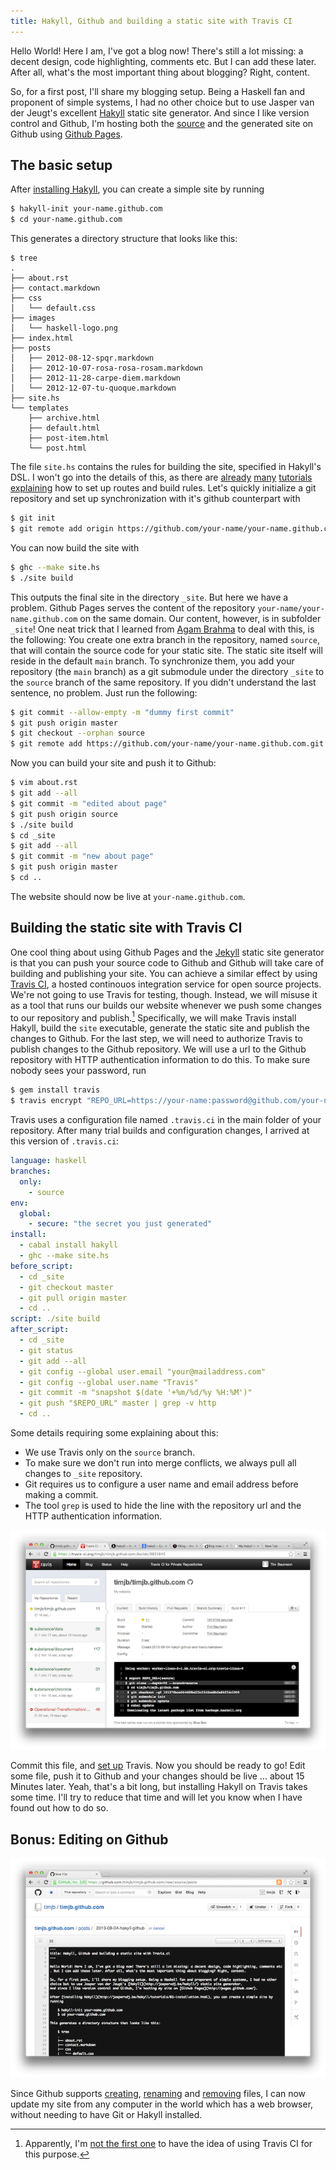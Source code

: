 ```yaml
---
title: Hakyll, Github and building a static site with Travis CI
---
```


Hello World! Here I am, I've got a blog now!
There's still a lot missing: a decent design, code highlighting, comments etc. But I can add these later. After all, what's the most important thing about blogging? Right, content.

So, for a first post, I'll share my blogging setup. Being a Haskell fan and proponent of simple systems, I had no other choice but to use Jasper van der Jeugt's excellent [Hakyll](http://jaspervdj.be/hakyll/) static site generator.
And since I like version control and Github, I'm hosting both the [source](https://github.com/timjb/timjb.github.com) and the generated site on Github using [Github Pages](http://pages.github.com/).


## The basic setup

After [installing Hakyll](http://jaspervdj.be/hakyll/tutorials/01-installation.html), you can create a simple site by running

```bash
$ hakyll-init your-name.github.com
$ cd your-name.github.com
```

This generates a directory structure that looks like this:

    $ tree
    .
    ├── about.rst
    ├── contact.markdown
    ├── css
    │   └── default.css
    ├── images
    │   └── haskell-logo.png
    ├── index.html
    ├── posts
    │   ├── 2012-08-12-spqr.markdown
    │   ├── 2012-10-07-rosa-rosa-rosam.markdown
    │   ├── 2012-11-28-carpe-diem.markdown
    │   └── 2012-12-07-tu-quoque.markdown
    ├── site.hs
    └── templates
        ├── archive.html
        ├── default.html
        ├── post-item.html
        └── post.html

The file `site.hs` contains the rules for building the site, specified in Hakyll's DSL. I won't go into the details of this, as there are [already](http://yannesposito.com/Scratch/en/blog/Hakyll-setup/) [many](http://jaspervdj.be/hakyll/) [tutorials](http://mark.reid.name/blog/switching-to-hakyll.html) [explaining](https://benjeffrey.com/posts/building-benjeffrey.com-with-hakyll) how to set up routes and build rules. Let's quickly initialize a git repository and set up synchronization with it's github counterpart with

```bash
$ git init
$ git remote add origin https://github.com/your-name/your-name.github.com.git
```

You can now build the site with 

```bash
$ ghc --make site.hs
$ ./site build
```

This outputs the final site in the directory `_site`.
But here we have a problem.
Github Pages serves the content of the repository `your-name/your-name.github.com` on the same domain.
Our content, however, is in subfolder `_site`!
One neat trick that I learned from [Agam Brahma](http://agam.github.io/posts/beginning-with-hakyll.html) to deal with this, is the following: You create one extra branch in the repository, named `source`, that will contain the source code for your static site.
The static site itself will reside in the default `main` branch.
To synchronize them, you add your repository (the `main` branch) as a git submodule under the directory `_site` to the `source` branch of the same repository. If you didn't understand the last sentence, no problem. Just run the following:

```bash
$ git commit --allow-empty -m "dummy first commit"
$ git push origin master
$ git checkout --orphan source
$ git remote add https://github.com/your-name/your-name.github.com.git _site
```

Now you can build your site and push it to Github:

```bash
$ vim about.rst
$ git add --all
$ git commit -m "edited about page"
$ git push origin source
$ ./site build
$ cd _site
$ git add --all
$ git commit -m "new about page"
$ git push origin master
$ cd ..
```

The website should now be live at `your-name.github.com`.


## Building the static site with Travis CI

One cool thing about using Github Pages and the [Jekyll](http://jekyllrb.com/) static site generator is that you can push your source code to Github and Github will take care of building and publishing your site.
You can achieve a similar effect by using [Travis CI](http://travis-ci.org), a hosted continouos integration service for open source projects.
We're not going to use Travis for testing, though. Instead, we will misuse it as a tool that runs our builds our website whenever we push some changes to our repository and publish.[^1]
Specifically, we will make Travis install Hakyll, build the `site` executable, generate the static site and publish the changes to Github.
For the last step, we will need to authorize Travis to publish changes to the Github repository.
We will use a url to the Github repository with HTTP authentication information to do this. To make sure nobody sees your password, run

[^1]: Apparently, I'm [not the first one](http://wesleyhales.com/blog/2013/03/29/Fun-with-Static-Site-Generators-and-Travis/) to have the idea of using Travis CI for this purpose.

```bash
$ gem install travis
$ travis encrypt "REPO_URL=https://your-name:password@github.com/your-name/your-name.github.com.git"
```

Travis uses a configuration file named `.travis.ci` in the main folder of your repository.
After many trial builds and configuration changes, I arrived at this version of `.travis.ci`:

```yaml
language: haskell
branches:
  only:
    - source
env:
  global:
    - secure: "the secret you just generated"
install:
  - cabal install hakyll
  - ghc --make site.hs
before_script:
  - cd _site
  - git checkout master
  - git pull origin master
  - cd ..
script: ./site build
after_script:
  - cd _site
  - git status
  - git add --all
  - git config --global user.email "your@mailaddress.com"
  - git config --global user.name "Travis"
  - git commit -m "snapshot $(date '+%m/%d/%y %H:%M')"
  - git push "$REPO_URL" master | grep -v http
  - cd ..
```

Some details requiring some explaining about this:

* We use Travis only on the `source` branch.
* To make sure we don't run into merge conflicts, we always pull all changes to `_site` repository.
* Git requires us to configure a user name and email address before making a commit.
* The tool `grep` is used to hide the line with the repository url and the HTTP authentication information.

![A build on Travis CI](/images/blog-travis.png)

Commit this file, and [set up](http://about.travis-ci.org/docs/user/getting-started/) Travis. Now you should be ready to go! Edit some file, push it to Github and your changes should be live ... about 15 Minutes later. Yeah, that's a bit long, but installing Hakyll on Travis takes some time. I'll try to reduce that time and will let you know when I have found out how to do so.


## Bonus: Editing on Github

![Editing this post on Github](/images/blog-github.png)

Since Github supports
[creating](https://github.com/blog/1327-creating-files-on-github),
[renaming](https://github.com/blog/1436-moving-and-renaming-files-on-github) and
[removing](https://github.com/blog/1545-deleting-files-on-github)
files, I can now update my site from any computer in the world which has a web browser,
without needing to have Git or Hakyll installed.